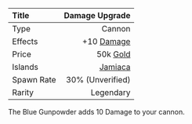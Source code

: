 |Title      | Damage Upgrade    
|:-|-:
|Type       | Cannon            
|Effects    | +10 [Damage](gameplay/upgrades/damage.md)
|Price      | 50k [Gold](gold.md)
|Islands    | [Jamiaca](gameplay/islands/jamaica.md)  
|Spawn Rate | 30% (Unverified)    
|Rarity     | Legendary         
 
The Blue Gunpowder adds 10 Damage to your cannon. 

